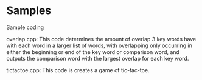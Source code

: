Samples
=======

Sample coding


overlap.cpp: This code determines the amount of overlap 3 key words have with each word in a larger list of words, 
with overlapping only occurring in either the beginning or end of the key word or comparison word, and outputs the
comparison word with the largest overlap for each key word. 

tictactoe.cpp: This code is creates a game of tic-tac-toe.
